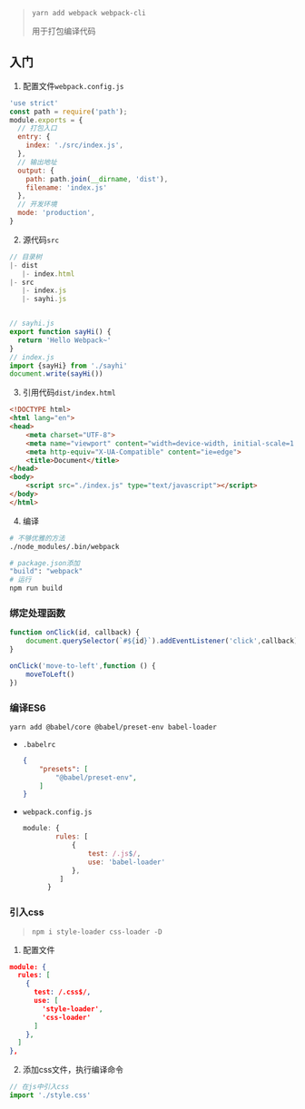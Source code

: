 <!-- 
title: Webpack入门
sort: 
--> 

> `yarn add webpack webpack-cli`
>
> 用于打包编译代码

## 入门

1. 配置文件`webpack.config.js`

```js
'use strict'
const path = require('path');
module.exports = {
  // 打包入口
  entry: {
    index: './src/index.js',
  },
  // 输出地址
  output: {
    path: path.join(__dirname, 'dist'),
    filename: 'index.js'
  },
  // 开发环境
  mode: 'production',
}
```

2. 源代码`src`

```js
// 目录树
|- dist
   |- index.html
|- src
   |- index.js
   |- sayhi.js


// sayhi.js
export function sayHi() {
  return 'Hello Webpack~'
}
// index.js
import {sayHi} from './sayhi'
document.write(sayHi())
```

3. 引用代码`dist/index.html`

```html
<!DOCTYPE html>
<html lang="en">
<head>
    <meta charset="UTF-8">
    <meta name="viewport" content="width=device-width, initial-scale=1.0">
    <meta http-equiv="X-UA-Compatible" content="ie=edge">
    <title>Document</title>
</head>
<body>
    <script src="./index.js" type="text/javascript"></script>
</body>
</html>
```

4. 编译

```bash
# 不够优雅的方法
./node_modules/.bin/webpack

# package.json添加
"build": "webpack"
# 运行
npm run build

```

### 绑定处理函数

```js
function onClick(id, callback) {
    document.querySelector(`#${id}`).addEventListener('click',callback)
}

onClick('move-to-left',function () {
    moveToLeft()
})
```

### 编译ES6

```
yarn add @babel/core @babel/preset-env babel-loader 
```

- `.babelrc`

  ```json
  {
      "presets": [
          "@babel/preset-env",
      ]
  }
  ```

- `webpack.config.js`

  ```js
  module: {
          rules: [
              {
                  test: /.js$/,
                  use: 'babel-loader'
              },
           ]
        }
  ```

### 引入css

> `npm i style-loader css-loader -D`

1. 配置文件

```json
module: {
  rules: [
    {
      test: /.css$/,
      use: [
        'style-loader',
        'css-loader'
      ]
    },
  ]
},
```

2. 添加css文件，执行编译命令

```js
// 在js中引入css
import './style.css'
```


